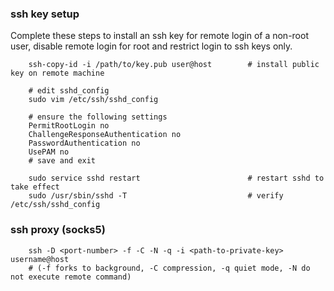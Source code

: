 ### ssh key setup

Complete these steps to install an ssh key for remote login of a non-root user, disable remote login for root and restrict login to ssh keys only.

```
    ssh-copy-id -i /path/to/key.pub user@host        # install public key on remote machine
```

```
    # edit sshd_config
    sudo vim /etc/ssh/sshd_config

    # ensure the following settings
    PermitRootLogin no
    ChallengeResponseAuthentication no
    PasswordAuthentication no
    UsePAM no
    # save and exit
```

```
    sudo service sshd restart                        # restart sshd to take effect
    sudo /usr/sbin/sshd -T                           # verify /etc/ssh/sshd_config
```

### ssh proxy (socks5)

```
    ssh -D <port-number> -f -C -N -q -i <path-to-private-key> username@host
    # (-f forks to background, -C compression, -q quiet mode, -N do not execute remote command)
```
